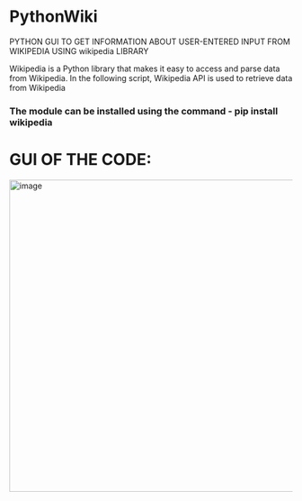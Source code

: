 # PythonWiki
PYTHON GUI TO GET INFORMATION ABOUT USER-ENTERED INPUT FROM WIKIPEDIA USING wikipedia LIBRARY

Wikipedia is a Python library that makes it easy to access and parse data from Wikipedia. In the following script, Wikipedia API is used to retrieve data from Wikipedia

### The module can be installed using the command - pip install wikipedia

# GUI OF THE CODE:

<img width="554" alt="image" src="https://user-images.githubusercontent.com/46685919/135606784-7cc7dd77-7377-4383-8dd6-1282b6b5a6d3.png">
